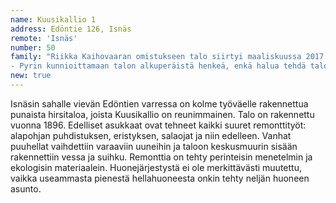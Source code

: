 ```yaml
---
name: Kuusikallio 1
address: Edöntie 126, Isnäs
remote: 'Isnäs'
number: 50
family: "Riikka Kaihovaaran omistukseen talo siirtyi maaliskuussa 2017.\n- Itse olen tehnyt lähinnä pintaremonttia: ikkunoiden kunnostusta, kattojen panelointia ja seinien kuitulevytystä ja tapetointia. Ne kuuluisat listat puuttuvat vielä.\n
- Pyrin kunnioittamaan talon alkuperäistä henkeä, enkä halua tehdä talosta liian kartanomaista tai porvarillista, onhan se alun alkujaan työläiskoti! Sisustus on sekoitus uutta ja vanhaa, historialliset kerrostumat saavat näkyä. Arvostan vanhoja, kestäviä esineitä ja huonekaluja. En pelkää vahvojakaan värejä. Toistaiseksi asun 7-vuotiaan poikani kanssa Helsingissä, ja Kuusikallio on kakkoskotimme, mutta ehkä joskus muutan taloon pysyvästi."
new: true
---
```

Isnäsin sahalle vievän Edöntien varressa on kolme työväelle rakennettua punaista hirsitaloa, joista Kuusikallio on reunimmainen. Talo on rakennettu vuonna 1896. Edelliset asukkaat ovat tehneet kaikki suuret remonttityöt: alapohjan puhdistuksen, eristyksen, salaojat ja niin edelleen. Vanhat puuhellat vaihdettiin varaaviin uuneihin ja taloon keskusmuurin sisään rakennettiin vessa ja suihku. Remonttia on tehty perinteisin menetelmin ja ekologisin materiaalein.
Huonejärjestystä ei ole merkittävästi muutettu, vaikka useammasta pienestä hellahuoneesta onkin tehty neljän huoneen asunto.
